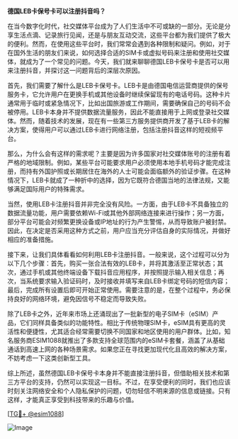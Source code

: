 **德国LEB卡保号卡可以注册抖音吗？**

在当今数字化时代，社交媒体平台成为了人们生活中不可或缺的一部分。无论是分享生活点滴、记录旅行见闻，还是与朋友互动交流，这些平台都为我们提供了极大的便利。然而，在使用这些平台时，我们常常会遇到各种限制和疑问。例如，对于在国外生活的朋友们来说，如何选择合适的SIM卡或虚拟号码来注册和使用社交媒体，就成为了一个常见的问题。今天，我们就来聊聊德国LEB卡保号卡是否可以用来注册抖音，并探讨这一问题背后的深层次原因。

首先，我们需要了解什么是LEB卡保号卡。LEB卡是由德国电信运营商提供的保号服务卡，它允许用户在更换手机或其他设备时继续保留现有的电话号码。这种卡片通常用于临时或紧急情况下，比如出国旅游或工作期间，需要确保自己的号码不会被停用。LEB卡本身并不提供数据流量服务，因此不能直接用于上网或登录社交媒体。然而，随着技术的发展，现在有一些第三方服务提供商开发了基于LEB卡的解决方案，使得用户可以通过LEB卡进行网络注册，包括注册抖音这样的短视频平台。

那么，为什么会有这样的需求呢？主要是因为许多国家对社交媒体账号的注册有着严格的地域限制。例如，某些平台可能要求用户必须使用本地手机号码才能完成注册，而持有外国护照或长期居住在海外的人士可能会面临额外的验证步骤。在这种情况下，LEB卡就成了一种折中的选择，因为它既符合德国当地的法律法规，又能够满足国际用户的特殊需求。

当然，使用LEB卡注册抖音并非完全没有风险。一方面，由于LEB卡不具备独立的数据流量功能，用户需要依赖Wi-Fi或其他外部网络连接来进行操作；另一方面，部分平台可能会对频繁更换设备或IP地址的行为产生警惕，从而导致账户被封禁。因此，在决定是否采用这种方式之前，用户应当充分评估自身的实际情况，并做好相应的准备措施。

接下来，让我们具体看看如何利用LEB卡注册抖音。一般来说，这个过程可以分为以下几个步骤：首先，购买一张合法有效的LEB卡，并将其激活至正常状态；其次，通过手机或其他终端设备下载抖音应用程序，并按照提示输入相关信息；再次，当系统要求输入验证码时，及时接收并填写来自LEB卡绑定号码的短信内容；最后，完成所有设置后即可开始正常使用。需要注意的是，在整个过程中，务必保持良好的网络环境，避免因信号不稳定而导致失败。

除了LEB卡之外，近年来市场上还涌现出了一批新型的电子SIM卡（eSIM）产品，它们同样具备类似的功能特性。相比于传统物理SIM卡，eSIM具有更高的灵活性和便捷性，尤其适合经常需要切换不同国家和地区使用的用户群体。比如，知名服务商ESIM1088就推出了多款支持全球范围内的eSIM卡套餐，涵盖了从基础通话到高速上网的各种场景需求。如果您正在寻找更加现代化且高效的解决方案，不妨考虑一下这类创新型工具。

综上所述，虽然德国LEB卡保号卡本身并不能直接注册抖音，但借助相关技术和第三方平台的支持，仍然可以实现这一目标。不过，在享受便利的同时，我们也应该时刻关注网络安全和个人隐私保护的问题，切勿轻信不明来源的信息或链接。只有这样，才能真正享受到科技带来的乐趣与价值。

[[TG💪+ @esim1088](https://t.me/s/esim1088)]

![Image](https://i.postimg.cc/4NQfJmqS/Snipaste-2025-05-13-00-14-12.png)